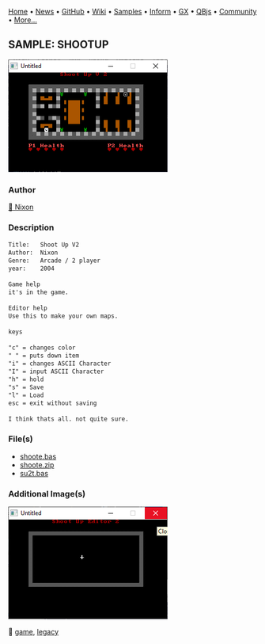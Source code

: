 [Home](https://qb64.com) • [News](../../news.md) • [GitHub](https://github.com/QB64Official/qb64) • [Wiki](https://github.com/QB64Official/qb64/wiki) • [Samples](../../samples.md) • [Inform](../../inform.md) • [GX](../../gx.md) • [QBjs](../../qbjs.md) • [Community](../../community.md) • [More...](../../more.md)

## SAMPLE: SHOOTUP

![ss1.png](img/ss1.png)

### Author

[🐝 Nixon](../nixon.md) 

### Description

```text
Title:   Shoot Up V2
Author:  Nixon
Genre:   Arcade / 2 player
year:    2004

Game help
it's in the game.

Editor help
Use this to make your own maps.

keys

"c" = changes color
" " = puts down item
"i" = changes ASCII Character
"I" = input ASCII Character
"h" = hold
"s" = Save
"l" = Load
esc = exit without saving

I think thats all. not quite sure.
```

### File(s)

* [shoote.bas](src/shoote.bas)
* [shoote.zip](src/shoote.zip)
* [su2t.bas](src/su2t.bas)

### Additional Image(s)

![ss2.png](img/ss2.png)

🔗 [game](../game.md), [legacy](../legacy.md)
